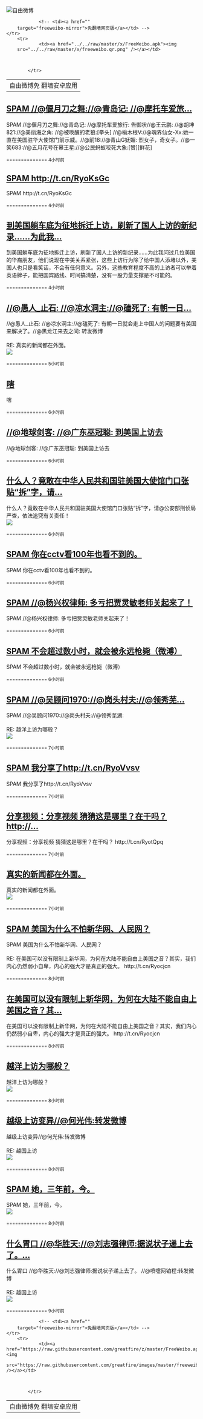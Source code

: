 

<img src="../../raw/master/x/freeweibo.png" alt="自由微博"/>
<table>
    <tr>
                <td>自由微博免
        翻墙安卓应用</td>
                
        
        
                <!-- <td><a href=""
        target="freeweibo-mirror">免翻墙网页版</a></td> -->
    </tr>
        <tr>
                <td><a href="../../raw/master/x/FreeWeibo.apk"><img
        src="../../raw/master/x/freeweibo.qr.png" /></a></td>
                
                
        
            </tr>
</table>
<h2>
	<a href="https://freeweibo.com/weibo/3891411709442625" target="freeweibo-mirror">SPAM //@偃月刀之舞://@青岛记: //@摩托车爱旅…</a>
</h2>
<p>SPAM //@偃月刀之舞://@青岛记: //@摩托车爱旅行: 告御状//@王云鹏: //@胡坤821://@美丽海之角: //@被唤醒的老狼:[拳头] //@榆木根V://@魂界仙女-Xx:她一直在美国驻华大使馆门前示威。//@前18://@青山G妩媚: 烈女子，奇女子。//@一笑683://@五月花号在幂王星://@公民蚂蚁咬死大象:[赞][鲜花]</p>
<p>
	<small> ============== 4小时前</small>
</p><h2>
	<a href="https://freeweibo.com/weibo/3891408714351438" target="freeweibo-mirror">SPAM http://t.cn/RyoKsGc</a>
</h2>
<p>SPAM http://t.cn/RyoKsGc</p>
<p>
	<small> ============== 4小时前</small>
</p><h2>
	<a href="https://freeweibo.com/weibo/3891403869970386" target="freeweibo-mirror">到美国躺车底为征地拆迁上访，刷新了国人上访的新纪录……为此我…</a>
</h2>
<p>到美国躺车底为征地拆迁上访，刷新了国人上访的新纪录……为此我问过几位美国的华裔朋友，他们说现在中美关系紧张，这些上访行为除了给中国人添堵以外，美国人也只是看笑话，不会有任何意义。另外，这些教育程度不高的上访者可以举着英语牌子，能把国宾路线、时间搞清楚，没有一股力量支撑是不可能的。</p>
<p>
	<small> ============== 4小时前</small>
</p><h2>
	<a href="https://freeweibo.com/weibo/3891394303496826" target="freeweibo-mirror">//@愚人_止石: //@凉水洞主://@磕死了: 有朝一日…</a>
</h2>
<p>//@愚人_止石: //@凉水洞主://@磕死了: 有朝一日就会走上中国人的问题要有美国来解决了。//@黑龙江来去之间: 转发微博<br><br>RE: 真实的新闻都在外面。<br><img src="http://ww4.sinaimg.cn/large/005NmBuHgw1ewfxuk7y1uj30rz18gajh.jpg"></p>
<p>
	<small> ============== 5小时前</small>
</p><h2>
	<a href="https://freeweibo.com/weibo/3891384408811546" target="freeweibo-mirror">嗐</a>
</h2>
<p>嗐</p>
<p>
	<small> ============== 6小时前</small>
</p><h2>
	<a href="https://freeweibo.com/weibo/3891380268575227" target="freeweibo-mirror">//@地球剑客: //@广东巫冠聪: 到美国上访去</a>
</h2>
<p>//@地球剑客: //@广东巫冠聪: 到美国上访去</p>
<p>
	<small> ============== 6小时前</small>
</p><h2>
	<a href="https://freeweibo.com/weibo/3891380184970841" target="freeweibo-mirror">什么人？竟敢在中华人民共和国驻美国大使馆门口张贴“拆”字，请…</a>
</h2>
<p>什么人？竟敢在中华人民共和国驻美国大使馆门口张贴“拆”字，请@公安部刑侦局 严查，依法追究有关责任！<br><img src="http://ww1.sinaimg.cn/large/7db92c47gw1ewfzrekidwj20fu0qo4ba.jpg"></p>
<p>
	<small> ============== 6小时前</small>
</p><h2>
	<a href="https://freeweibo.com/weibo/3891380068173170" target="freeweibo-mirror">SPAM 你在cctv看100年也看不到的。</a>
</h2>
<p>SPAM 你在cctv看100年也看不到的。</p>
<p>
	<small> ============== 6小时前</small>
</p><h2>
	<a href="https://freeweibo.com/weibo/3891379908249023" target="freeweibo-mirror">SPAM //@杨兴权律师: 多亏把贾灵敏老师关起来了！</a>
</h2>
<p>SPAM //@杨兴权律师: 多亏把贾灵敏老师关起来了！</p>
<p>
	<small> ============== 6小时前</small>
</p><h2>
	<a href="https://freeweibo.com/weibo/3891379765501989" target="freeweibo-mirror">SPAM 不会超过数小时，就会被永远枪毙（微溥）</a>
</h2>
<p>SPAM 不会超过数小时，就会被永远枪毙（微溥）</p>
<p>
	<small> ============== 6小时前</small>
</p><h2>
	<a href="https://freeweibo.com/weibo/3891368856561198" target="freeweibo-mirror">SPAM //@吴顾问1970://@岗头村夫://@领秀芜…</a>
</h2>
<p>SPAM //@吴顾问1970://@岗头村夫://@领秀芜湖:<br><br>RE: 越洋上访为哪般？<br><img src="http://ww3.sinaimg.cn/large/006dBVvigw1ewfw3ro6dnj30hs13f0xt.jpg"></p>
<p>
	<small> ============== 7小时前</small>
</p><h2>
	<a href="https://freeweibo.com/weibo/3891363504009980" target="freeweibo-mirror">SPAM 我分享了http://t.cn/RyoVvsv</a>
</h2>
<p>SPAM 我分享了http://t.cn/RyoVvsv</p>
<p>
	<small> ============== 7小时前</small>
</p><h2>
	<a href="https://freeweibo.com/weibo/3891362321726032" target="freeweibo-mirror">分享视频：分享视频  猜猜这是哪里？在干吗？ http://…</a>
</h2>
<p>分享视频：分享视频  猜猜这是哪里？在干吗？ http://t.cn/RyotQpq</p>
<p>
	<small> ============== 7小时前</small>
</p><h2>
	<a href="https://freeweibo.com/weibo/3891361948681626" target="freeweibo-mirror">真实的新闻都在外面。</a>
</h2>
<p>真实的新闻都在外面。<br><img src="http://ww4.sinaimg.cn/large/005NmBuHgw1ewfxuk7y1uj30rz18gajh.jpg"></p>
<p>
	<small> ============== 7小时前</small>
</p><h2>
	<a href="https://freeweibo.com/weibo/3891354105061640" target="freeweibo-mirror">SPAM 美国为什么不怕新华网、人民网？</a>
</h2>
<p>SPAM 美国为什么不怕新华网、人民网？<br><br>RE: 在美国可以没有限制上新华网，为何在大陆不能自由上美国之音？其实，我们内心仍然弱小自卑，内心的强大才是真正的强大。 http://t.cn/Ryocjcn</p>
<p>
	<small> ============== 8小时前</small>
</p><h2>
	<a href="https://freeweibo.com/weibo/3891353434448054" target="freeweibo-mirror">在美国可以没有限制上新华网，为何在大陆不能自由上美国之音？其…</a>
</h2>
<p>在美国可以没有限制上新华网，为何在大陆不能自由上美国之音？其实，我们内心仍然弱小自卑，内心的强大才是真正的强大。 http://t.cn/Ryocjcn</p>
<p>
	<small> ============== 8小时前</small>
</p><h2>
	<a href="https://freeweibo.com/weibo/3891346689732965" target="freeweibo-mirror">越洋上访为哪般？</a>
</h2>
<p>越洋上访为哪般？<br><img src="http://ww3.sinaimg.cn/large/006dBVvigw1ewfw3ro6dnj30hs13f0xt.jpg"></p>
<p>
	<small> ============== 8小时前</small>
</p><h2>
	<a href="https://freeweibo.com/weibo/3891342750755712" target="freeweibo-mirror">越级上访变异//@何光伟:转发微博</a>
</h2>
<p>越级上访变异//@何光伟:转发微博<br><br>RE: 越国上访<br><img src="http://ww1.sinaimg.cn/large/638bf4e8jw1ewfqy6j26sj20k00b9jsc.jpg"></p>
<p>
	<small> ============== 8小时前</small>
</p><h2>
	<a href="https://freeweibo.com/weibo/3891341039876951" target="freeweibo-mirror">SPAM 她，三年前，今。</a>
</h2>
<p>SPAM 她，三年前，今。<br><img src="http://ww3.sinaimg.cn/large/92c79538jw1ewfvfo4iacj20ej0fxdh8.jpg"></p>
<p>
	<small> ============== 8小时前</small>
</p><h2>
	<a href="https://freeweibo.com/weibo/3891339911880616" target="freeweibo-mirror">什么胃口 //@华胜天://@刘志强律师:据说状子递上去了。…</a>
</h2>
<p>什么胃口 //@华胜天://@刘志强律师:据说状子递上去了。 //@喷嚏网铂程:转发微博<br><br>RE: 越国上访<br><img src="http://ww1.sinaimg.cn/large/638bf4e8jw1ewfqy6j26sj20k00b9jsc.jpg"></p>
<p>
	<small> ============== 9小时前</small>
</p>
<table>
    <tr>
                <td>自由微博免
        翻墙安卓应用</td>
                
        
        
                <!-- <td><a href=""
        target="freeweibo-mirror">免翻墙网页版</a></td> -->
    </tr>
        <tr>
                <td><a href="https://raw.githubusercontent.com/greatfire/z/master/FreeWeibo.apk"><img
        src="https://raw.githubusercontent.com/greatfire/images/master/freeweibo.qr.png" /></a></td>
                
                
        
            </tr>
</table>
